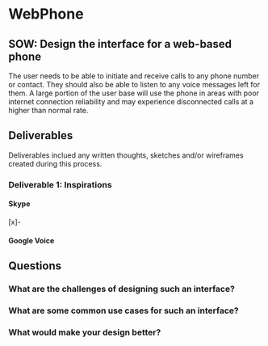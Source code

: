 # WebPhone

## SOW: Design the interface for a web-based phone
The user needs to be able to initiate and receive calls to any phone number or contact. They should also be able to listen to any voice messages left for them. A large portion of the user base will use the phone in areas with poor internet connection reliability and may experience disconnected calls at a higher than normal rate.

## Deliverables
Deliverables inclued any written thoughts, sketches and/or wireframes created during this process.

### Deliverable 1: Inspirations

#### Skype

[x]- 

#### Google Voice

####


## Questions

### What are the challenges of designing such an interface?

### What are some common use cases for such an interface?

### What would make your design better?
